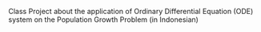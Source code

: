 Class Project about the application of Ordinary Differential Equation (ODE) system on the Population Growth Problem (in Indonesian)
